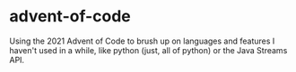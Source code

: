 # advent-of-code

Using the 2021 Advent of Code to brush up on languages and features I haven't used in a while, like python (just, all of python) or the Java Streams API.
